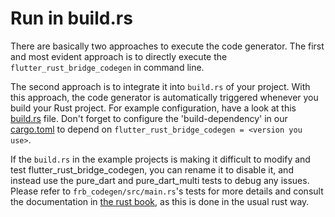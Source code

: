 # Run in build.rs

There are basically two approaches to execute the code generator.
The first and most evident approach is to directly execute the `flutter_rust_bridge_codegen` in command line.

The second approach is to integrate it into `build.rs` of your project.
With this approach, the code generator is automatically triggered whenever you build your Rust project.
For example configuration, have a look at this [build.rs](https://github.com/fzyzcjy/flutter_rust_bridge/blob/ed07500584cba06754c3dfab210fb850b014b83f/frb_example/dart_build_rs/rust/build.rs) file.
Don't forget to configure the 'build-dependency' in our [cargo.toml](https://github.com/fzyzcjy/flutter_rust_bridge/blob/master/frb_example/dart_build_rs/rust/Cargo.toml) to depend on `flutter_rust_bridge_codegen = <version you use>`.

If the `build.rs` in the example projects is making it difficult to modify and test flutter_rust_bridge_codegen, you can rename it to disable it, and instead use the pure_dart and pure_dart_multi tests to debug any issues.
Please refer to `frb_codegen/src/main.rs`'s tests for more details and consult the documentation in [the rust book](https://doc.rust-lang.org/cargo/reference/build-scripts.html), as this is done in the usual rust way.

